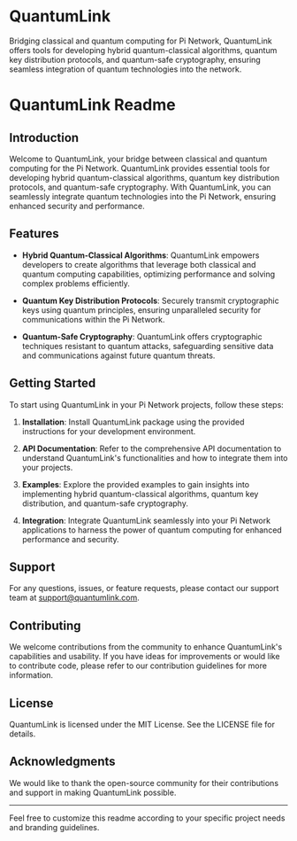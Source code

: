 # QuantumLink
Bridging classical and quantum computing for Pi Network, QuantumLink offers tools for developing hybrid quantum-classical algorithms, quantum key distribution protocols, and quantum-safe cryptography, ensuring seamless integration of quantum technologies into the network.

# QuantumLink Readme

## Introduction

Welcome to QuantumLink, your bridge between classical and quantum computing for the Pi Network. QuantumLink provides essential tools for developing hybrid quantum-classical algorithms, quantum key distribution protocols, and quantum-safe cryptography. With QuantumLink, you can seamlessly integrate quantum technologies into the Pi Network, ensuring enhanced security and performance.

## Features

- **Hybrid Quantum-Classical Algorithms**: QuantumLink empowers developers to create algorithms that leverage both classical and quantum computing capabilities, optimizing performance and solving complex problems efficiently.

- **Quantum Key Distribution Protocols**: Securely transmit cryptographic keys using quantum principles, ensuring unparalleled security for communications within the Pi Network.

- **Quantum-Safe Cryptography**: QuantumLink offers cryptographic techniques resistant to quantum attacks, safeguarding sensitive data and communications against future quantum threats.

## Getting Started

To start using QuantumLink in your Pi Network projects, follow these steps:

1. **Installation**: Install QuantumLink package using the provided instructions for your development environment.

2. **API Documentation**: Refer to the comprehensive API documentation to understand QuantumLink's functionalities and how to integrate them into your projects.

3. **Examples**: Explore the provided examples to gain insights into implementing hybrid quantum-classical algorithms, quantum key distribution, and quantum-safe cryptography.

4. **Integration**: Integrate QuantumLink seamlessly into your Pi Network applications to harness the power of quantum computing for enhanced performance and security.

## Support

For any questions, issues, or feature requests, please contact our support team at support@quantumlink.com.

## Contributing

We welcome contributions from the community to enhance QuantumLink's capabilities and usability. If you have ideas for improvements or would like to contribute code, please refer to our contribution guidelines for more information.

## License

QuantumLink is licensed under the MIT License. See the LICENSE file for details.

## Acknowledgments

We would like to thank the open-source community for their contributions and support in making QuantumLink possible.

---

Feel free to customize this readme according to your specific project needs and branding guidelines.
